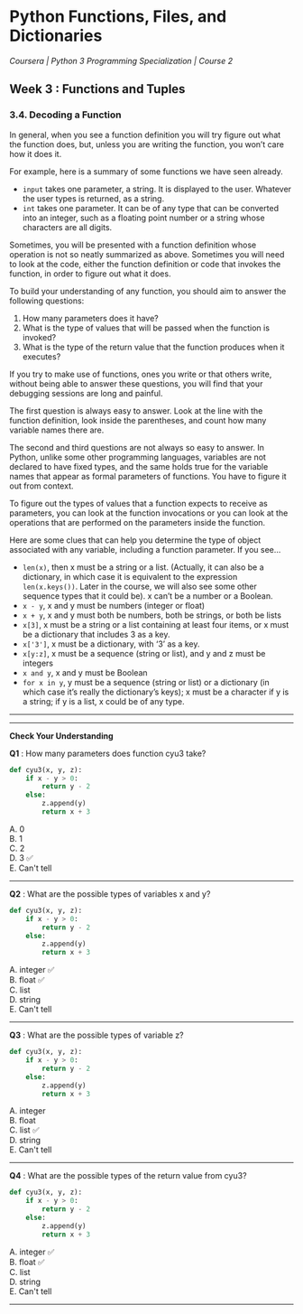 # Python Functions, Files, and Dictionaries
*Coursera | Python 3 Programming Specialization | Course 2*

## Week 3 : Functions and Tuples
### 3.4. Decoding a Function


In general, when you see a function definition you will try figure out what the function does, but, unless you are writing the function, you won’t care how it does it.

For example, here is a summary of some functions we have seen already.

* `input` takes one parameter, a string. It is displayed to the user. Whatever the user types is returned, as a string.
* `int` takes one parameter. It can be of any type that can be converted into an integer, such as a floating point number or a string whose characters are all digits.

Sometimes, you will be presented with a function definition whose operation is not so neatly summarized as above. Sometimes you will need to look at the code, either the function definition or code that invokes the function, in order to figure out what it does.

To build your understanding of any function, you should aim to answer the following questions:

1. How many parameters does it have?
2. What is the type of values that will be passed when the function is invoked?
3. What is the type of the return value that the function produces when it executes?

If you try to make use of functions, ones you write or that others write, without being able to answer these questions, you will find that your debugging sessions are long and painful.

The first question is always easy to answer. Look at the line with the function definition, look inside the parentheses, and count how many variable names there are.

The second and third questions are not always so easy to answer. In Python, unlike some other programming languages, variables are not declared to have fixed types, and the same holds true for the variable names that appear as formal parameters of functions. You have to figure it out from context.

To figure out the types of values that a function expects to receive as parameters, you can look at the function invocations or you can look at the operations that are performed on the parameters inside the function.

Here are some clues that can help you determine the type of object associated with any variable, including a function parameter. If you see…

* `len(x)`, then x must be a string or a list. (Actually, it can also be a dictionary, in which case it is equivalent to the expression `len(x.keys())`. Later in the course, we will also see some other sequence types that it could be). x can’t be a number or a Boolean.
* `x - y`, x and y must be numbers (integer or float)
* `x + y`, x and y must both be numbers, both be strings, or both be lists
* `x[3]`, x must be a string or a list containing at least four items, or x must be a dictionary that includes 3 as a key.
* `x['3']`, x must be a dictionary, with ‘3’ as a key.
* `x[y:z]`, x must be a sequence (string or list), and y and z must be integers
* `x and y`, x and y must be Boolean
* `for x in y`, y must be a sequence (string or list) or a dictionary (in which case it’s really the dictionary’s keys); x must be a character if y is a string; if y is a list, x could be of any type.



----
----

**Check Your Understanding**

**Q1** : How many parameters does function cyu3 take?


```python
def cyu3(x, y, z):
	if x - y > 0:
		return y - 2
	else:
		z.append(y)
		return x + 3
```

A. 0 <br>
B. 1 <br>
C. 2 <br>
D. 3 ✅ <br>
E. Can't tell <br>

----


**Q2** : What are the possible types of variables x and y?


```python
def cyu3(x, y, z):
	if x - y > 0:
		return y - 2
	else:
		z.append(y)
		return x + 3
```

A. integer ✅ <br>
B. float ✅ <br>
C. list <br>
D. string <br>
E. Can't tell <br>

----

**Q3** : What are the possible types of variable z?


```python
def cyu3(x, y, z):
	if x - y > 0:
		return y - 2
	else:
		z.append(y)
		return x + 3
```

A. integer <br>
B. float <br>
C. list ✅ <br>
D. string <br>
E. Can't tell <br>

----

**Q4** : What are the possible types of the return value from cyu3?


```python
def cyu3(x, y, z):
	if x - y > 0:
		return y - 2
	else:
		z.append(y)
		return x + 3
```

A. integer ✅ <br>
B. float ✅ <br>
C. list <br>
D. string <br>
E. Can't tell <br>

----
